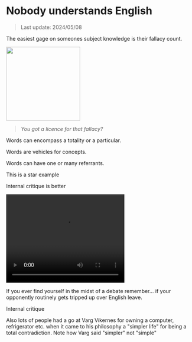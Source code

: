 # Nobody understands English

> Last update: 2024/05/08

The easiest gage on someones subject knowledge is their fallacy count.

<img src=".pix/copper.webp" style="width: 200px; height: auto;">

> _You got a licence for that fallacy?_

Words can encompass a totality or a particular.

Words are vehicles for concepts.

Words can have one or many referrants.

This is a star example

Internal critique is better

<video width="320" height="240" controls>
<source src=".vid/ww1.webm" type="video/mp4">
</video>

If you ever find yourself in the midst of a debate remember... if your opponently routinely gets tripped up over English leave.

Internal critique

Also lots of people had a go at Varg Vikernes for owning a computer, refrigerator etc. when it came to his philosophy a "simpler life" for being a total contradiction. Note how Varg said "simpler" not "simple"
